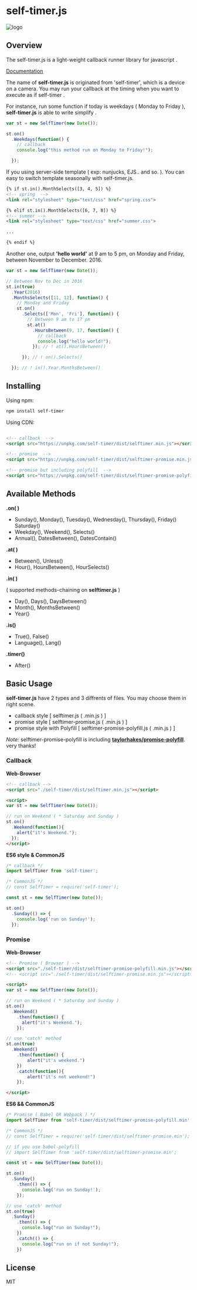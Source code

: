 # self-timer.js

<!-- > A light-weight callback runner library for javascript. DOCリンク -->

 ![logo](./assets/img/logo.png)

## Overview

The self-timer.js is a light-weight callback runner library for javascript .

[Documentation](https://cupof-github.github.io/doc-selftimer/#/)

The name of **self-timer.js** is originated from 'self-timer', which is a device on a camera. You may run your callback at the timing when you want to execute as if self-timer .

For instance, run some function if today is weekdays ( Monday to Friday ), **self-timer.js** is able to write simplify .

```javascript
var st = new SelfTimer(new Date());

st.on()
  .Weekdays(function() {
    // callback
    console.log("this method run on Monday to Friday!");

  });
```

If you using server-side template ( exp: nunjucks, EJS.. and so. ). You can easy to switch template seasonally with self-timer.js.

```html
{% if st.in().MonthSelects([3, 4, 5]) %}
<!-- spring  -->
<link rel="stylesheet" type="text/css" href="spring.css">

{% elif st.in().MonthSelects([6, 7, 8]) %}
<!-- summer -->
<link rel="stylesheet" type="text/css" href="summer.css">

...

{% endif %}
```

Another one, output **'hello world'** at 9 am to 5 pm, on Monday and Friday, between November to December. 2016.

```javascript
var st = new SelfTimer(new Date());

// Between Nov to Dec in 2016
st.in(true)
  .Year(2016)
  .MonthsSelects([11, 12], function() {
    // Monday and Friday
    st.on()
      .Selects(['Mon', 'Fri'], function() {
        // Between 9 am to 17 pm
        st.at()
          .HoursBetween(9, 17, function() {
            // callback
            console.log("hello world!");
          }); // ! at().HoursBetween()

      }); // ! on().Selects()

  }); // ! in().Year.MonthsBetween()
```

## Installing

Using npm:

```bash
npm install self-timer
```

Using CDN:
```html

<!-- callback  -->
<script src="https://unpkg.com/self-timer/dist/selftimer.min.js"></script>

<!-- promise  -->
<script src="https://unpkg.com/self-timer/dist/selftimer-promise.min.js"></script>

<!-- promise but including polyfill  -->
<script src="https://unpkg.com/self-timer/dist/selftimer-promise-polyfill.min.js"></script>
```

## Available Methods

**.on( )**

- Sunday(), Monday(), Tuesday(), Wednesday(), Thursday(), Friday() Saturday()
- Weekday(), Weekend(), Selects()
- Annual(), DatesBetween(), DatesContain()

**.at( )**

- Between(), Unless()
- Hour(), HoursBetween(), HourSelects()

**.in( )**

( supported methods-chaining on **selftimer.js** )

- Day(), Days(), DaysBetween()
- Month(), MonthsBetween()
- Year()

**.is()**

- True(), False()
- Language(), Lang()

**.timer()**

- After()

## Basic Usage

**self-timer.js** have 2 types and 3 diffrents of files. You may choose them in right scene.

- callback style [ selftimer.js ( .min.js ) ]
- promise style [ selftimer-promise.js ( .min.js ) ]
- promise style with Polyfill [ selftimer-promise-polyfill.js ( .min.js ) ]

_Note:_ selftimer-promise-polyfill is including **[taylorhakes/promise-polyfill](https://github.com/taylorhakes/promise-polyfill)**. very thanks!

### Callback

**Web-Browser**

```html
<!-- callback -->
<script src="./self-timer/dist/selftimer.min.js"></script>

<script>
var st = new SelfTimer(new Date());

// run on Weekend ( * Saturday and Sunday )
st.on()
  .Weekend(function(){
    alert("it's Weekend.");
  });
</script>
```

**ES6 style & CommonJS**

```javascript
/* callback */
import SelfTimer from 'self-timer';

/* CommonJS */
// const SelfTimer = require('self-timer');

const st = new SelfTimer(new Date());

st.on()
  .Sunday(() => {
    console.log('run on Sunday!');
  });
```

### Promise

**Web-Browser**

```html
<!-- Promise ( Browser ) -->
<script src="./self-timer/dist/selftimer-promise-polyfill.min.js"></script>
<!-- <script src="./self-timer/dist/selftimer-promise.min.js"></script> -->

<script>
var st = new SelfTimer(new Date());

// run on Weekend ( * Saturday and Sunday )
st.on()
  .Weekend()
    .then(function() {
      alert("it's Weekend.");
    });

// use 'catch' method
st.on(true)
  .Weekend()
    .then(function() {
        alert("it's weekend.")
    })
    .catch(function(){
        alert("it's not weekend!")
    });

</script>
```

**ES6 && CommonJS**

```javascript
/* Promise ( Babel OR Webpack ) */
import SelfTimer from 'self-timer/dist/selftimer-promise-polyfill.min';

/* CommonJS */
// const SelfTimer = require('self-timer/dist/selftimer-promise.min');

// if you use babel-polyfill
// import SelfTimer from 'self-timer/dist/selftimer-promise.min';

const st = new SelfTimer(new Date());

st.on()
  .Sunday()
    .then(() => {
      console.log('run on Sunday!');
    });

// use 'catch' method
st.on(true)
  .Sunday()
    .then(() => {
      console.log("run on Sunday!");
    })
    .catch(() => {
      console.log("run on if not Sunday!");
    })
```

## License

MIT
